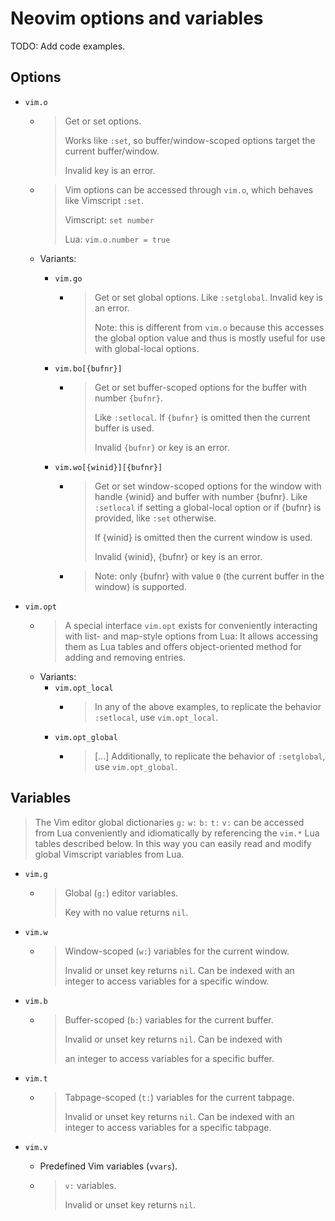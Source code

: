 # Neovim options and variables

TODO: Add code examples.

## Options

- `vim.o`

    - > Get or set options.
      >
      > Works like `:set`, so buffer/window-scoped options target the current buffer/window.
      >
      > Invalid key is an error.
    - > Vim options can be accessed through `vim.o`, which behaves like Vimscript `:set`.
      >
      > Vimscript: `set number`
      >
      > Lua: `vim.o.number = true`

    - Variants:

        - `vim.go`

            - > Get or set global options. Like `:setglobal`. Invalid key is an error.
              >
              > Note: this is different from `vim.o` because this accesses the global option value and thus is mostly useful for use with global-local options.

        - `vim.bo[{bufnr}]`
            - > Get or set buffer-scoped options for the buffer with number `{bufnr}`.
              >
              > Like `:setlocal`. If `{bufnr}` is omitted then the current buffer is used.
              >
              > Invalid `{bufnr}` or key is an error.
        - `vim.wo[{winid}][{bufnr}]`

            - > Get or set window-scoped options for the window with handle {winid} and buffer with number {bufnr}. Like `:setlocal` if setting a global-local option or if {bufnr} is provided, like `:set` otherwise.
              >
              > If {winid} is omitted then the current window is used.
              >
              > Invalid {winid}, {bufnr} or key is an error.
            - > Note: only {bufnr} with value `0` (the current buffer in the window) is supported.

- `vim.opt`
    - > A special interface `vim.opt` exists for conveniently interacting with list- and map-style options from Lua: It allows accessing them as Lua tables and offers object-oriented method for adding and removing entries.
    - Variants:
        - `vim.opt_local`
            - > In any of the above examples, to replicate the behavior `:setlocal`, use `vim.opt_local`.
        - `vim.opt_global`
            - > \[...\] Additionally, to replicate the behavior of `:setglobal`, use `vim.opt_global`.

## Variables

> The Vim editor global dictionaries `g:` `w:` `b:` `t:` `v:` can be accessed from Lua conveniently and idiomatically by referencing the `vim.*` Lua tables described below. In this way you can easily read and modify global Vimscript variables from Lua.

- `vim.g`
    - > Global (`g:`) editor variables.
      >
      > Key with no value returns `nil`.
- `vim.w`
    - > Window-scoped (`w:`) variables for the current window.
      >
      > Invalid or unset key returns `nil`. Can be indexed with an integer to access variables for a specific window.
- `vim.b`
    - > Buffer-scoped (`b:`) variables for the current buffer.
      >
      > Invalid or unset key returns `nil`. Can be indexed with
      >
      > an integer to access variables for a specific buffer.
- `vim.t`
    - > Tabpage-scoped (`t:`) variables for the current tabpage.
      >
      > Invalid or unset key returns `nil`. Can be indexed with an integer to access variables for a specific tabpage.
- `vim.v`

    - Predefined Vim variables (`vvars`).

    - > `v:` variables.
      >
      > Invalid or unset key returns `nil`.
